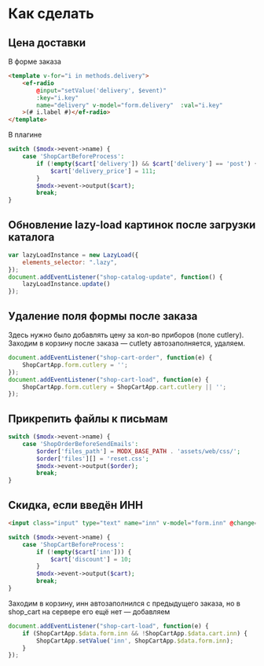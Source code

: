 # Как сделать

## Цена доставки
В форме заказа
```html
<template v-for="i in methods.delivery">
    <ef-radio
        @input="setValue('delivery', $event)"
        :key="i.key"
        name="delivery" v-model="form.delivery"  :val="i.key"
    >(# i.label #)</ef-radio>
</template>
```
В плагине 
```php
switch ($modx->event->name) {
	case 'ShopCartBeforeProcess':
		if (!empty($cart['delivery']) && $cart['delivery'] == 'post') {
			$cart['delivery_price'] = 111;
		}
		$modx->event->output($cart);
		break;
}
```

## Обновление lazy-load картинок после загрузки каталога
```js
var lazyLoadInstance = new LazyLoad({
    elements_selector: ".lazy",
});
document.addEventListener("shop-catalog-update", function() {
	lazyLoadInstance.update()
});
```

## Удаление поля формы после заказа
Здесь нужно было добавлять цену за кол-во приборов (поле cutlery). Заходим в корзину после заказа — cutlety автозаполняется, удаляем.
```js
document.addEventListener("shop-cart-order", function(e) {
    ShopCartApp.form.cutlery = '';
});
document.addEventListener("shop-cart-load", function(e) {
    ShopCartApp.form.cutlery = ShopCartApp.cart.cutlery || '';
});
```

## Прикрепить файлы к письмам
```php
switch ($modx->event->name) {
    case 'ShopOrderBeforeSendEmails':
        $order['files_path'] = MODX_BASE_PATH . 'assets/web/css/';
        $order['files'][] = 'reset.css';
        $modx->event->output($order);
        break;
}
```

## Скидка, если введён ИНН
```html
<input class="input" type="text" name="inn" v-model="form.inn" @change="setValue('inn', $event.target.value)">
```
```php
switch ($modx->event->name) {
    case 'ShopCartBeforeProcess':
        if (!empty($cart['inn'])) {
            $cart['discount'] = 10;
        }
        $modx->event->output($cart);
        break;
}	
```
Заходим в корзину, инн автозаполнился с предыдущего заказа, но в shop_cart на сервере его ещё нет — добавляем
```js
document.addEventListener("shop-cart-load", function(e) {
	if (ShopCartApp.$data.form.inn && !ShopCartApp.$data.cart.inn) {
		ShopCartApp.setValue('inn', ShopCartApp.$data.form.inn);
	}
});
```

